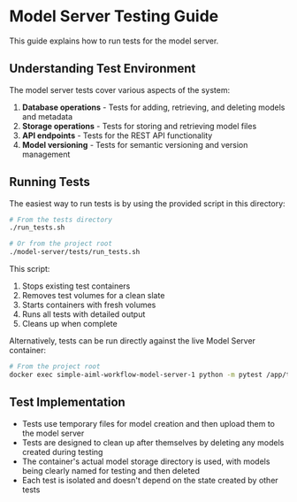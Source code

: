 # Model Server Testing Guide

This guide explains how to run tests for the model server.

## Understanding Test Environment

The model server tests cover various aspects of the system:

1. **Database operations** - Tests for adding, retrieving, and deleting models and metadata
2. **Storage operations** - Tests for storing and retrieving model files
3. **API endpoints** - Tests for the REST API functionality
4. **Model versioning** - Tests for semantic versioning and version management

## Running Tests

The easiest way to run tests is by using the provided script in this directory:

```bash
# From the tests directory
./run_tests.sh

# Or from the project root
./model-server/tests/run_tests.sh
```

This script:
1. Stops existing test containers
2. Removes test volumes for a clean slate
3. Starts containers with fresh volumes
4. Runs all tests with detailed output
5. Cleans up when complete

Alternatively, tests can be run directly against the live Model Server container:

```bash
# From the project root
docker exec simple-aiml-workflow-model-server-1 python -m pytest /app/tests -v
```

## Test Implementation

- Tests use temporary files for model creation and then upload them to the model server
- Tests are designed to clean up after themselves by deleting any models created during testing
- The container's actual model storage directory is used, with models being clearly named for testing and then deleted
- Each test is isolated and doesn't depend on the state created by other tests
